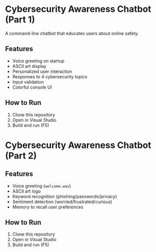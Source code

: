 # Cybersecurity Awareness Chatbot (Part 1)

A command-line chatbot that educates users about online safety.

## Features
- Voice greeting on startup
- ASCII art display
- Personalized user interaction
- Responses to 4 cybersecurity topics
- Input validation
- Colorful console UI

## How to Run
1. Clone this repository
2. Open in Visual Studio
3. Build and run (F5)

# Cybersecurity Awareness Chatbot (Part 2)

## Features
- Voice greeting (`welcome.wav`)
- ASCII art logo
- Keyword recognition (phishing/passwords/privacy)
- Sentiment detection (worried/frustrated/curious)
- Memory to recall user preferences

## How to Run
1. Clone this repository
2. Open in Visual Studio
3. Build and run (F5)
